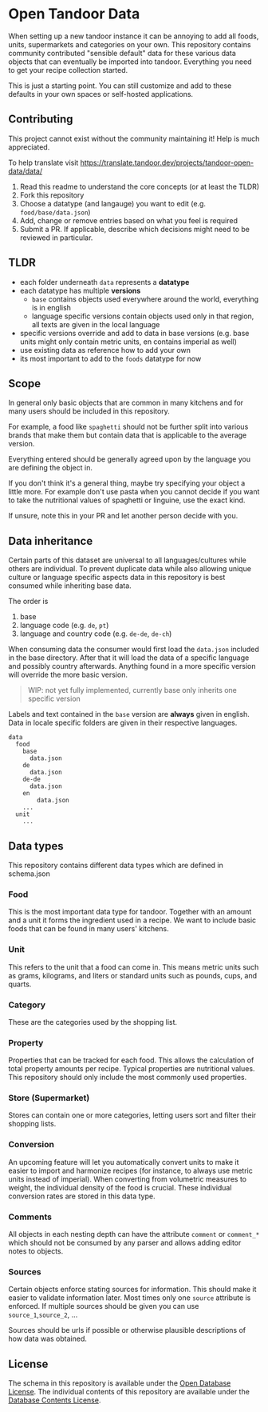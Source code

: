 # Open Tandoor Data

When setting up a new tandoor instance it can be annoying to add all foods, units, supermarkets and categories on your own.
This repository contains community contributed "sensible default" data for these various data objects that can eventually be imported into tandoor. Everything you need to get your recipe collection started.

This is just a starting point. You can still customize and add to these defaults in your own spaces or self-hosted applications.

## Contributing

This project cannot exist without the community maintaining it! Help is much appreciated. 

To help translate visit https://translate.tandoor.dev/projects/tandoor-open-data/data/

1. Read this readme to understand the core concepts (or at least the TLDR)
2. Fork this repository
3. Choose a datatype (and langauge) you want to edit (e.g. `food/base/data.json`)
4. Add, change or remove entries based on what you feel is required
5. Submit a PR. If applicable, describe which decisions might need to be reviewed in particular.


## TLDR

- each folder underneath `data` represents a **datatype**
- each datatype has multiple **versions**
  - `base` contains objects used everywhere around the world, everything is in english
  - language specific versions contain objects used only in that region, all texts are given in the local language
- specific versions override and add to data in base versions (e.g. base units might only contain metric units, en contains imperial as well)
- use existing data as reference how to add your own
- its most important to add to the `foods` datatype for now

## Scope

In general only basic objects that are common in many kitchens and for many users should be included in this repository.

For example, a food like `spaghetti` should not be further split into various brands that make them but contain data that is applicable to the average version.

Everything entered should be generally agreed upon by the language you are defining the object in.

If you don't think it's a general thing, maybe try specifying your object a little more. For example don't use pasta when you cannot decide if you want to take the nutritional values of spaghetti or linguine, use the exact kind.

If unsure, note this in your PR and let another person decide with you.

## Data inheritance

Certain parts of this dataset are universal to all languages/cultures while others are individual. To prevent duplicate data while also allowing unique culture or language specific aspects data in this repository is best consumed while inheriting base data.

The order is

1. base
2. language code (e.g. `de`, `pt`)
3. language and country code (e.g. `de-de`, `de-ch`)

When consuming data the consumer would first load the `data.json` included in the base directory. After that it will load the data of a specific language and possibly country afterwards. Anything found in a more specific version will override the more basic version.

> WIP: not yet fully implemented, currently base only inherits one specific version

Labels and text contained in the `base` version are **always** given in english. Data in locale specific folders are given in their respective languages.

```
data
  food
    base
      data.json
    de
      data.json
    de-de
      data.json
    en
	    data.json
    ...
  unit
    ...
```

## Data types

This repository contains different data types which are defined in schema.json

<!-- Until this is created automatically, I really think it makes sense to give a short overview of the data types -->

### Food

This is the most important data type for tandoor. Together with an amount and a unit it forms the ingredient used in a recipe. We want to include basic foods that can be found in many users' kitchens.

### Unit

This refers to the unit that a food can come in. This means metric units such as grams, kilograms, and liters or standard units such as pounds, cups, and quarts.

### Category

These are the categories used by the shopping list.

<!-- Include rationale behind the categories that make up this collection of data. E.g. why was dairy included but not cheese? -->

### Property

Properties that can be tracked for each food. This allows the calculation of total property amounts per recipe. 
Typical properties are nutritional values. This repository should only include the most commonly used properties. 

### Store (Supermarket)

Stores can contain one or more categories, letting users sort and filter their shopping lists.

### Conversion

An upcoming feature will let you automatically convert units to make it easier to import and harmonize recipes (for instance, to always use metric units instead of imperial). When converting from volumetric measures to weight, the individual density of the food is crucial. These individual conversion rates are stored in this data type.

### Comments

All objects in each nesting depth can have the attribute `comment` or `comment_*` which should not
be consumed by any parser and allows adding editor notes to objects.

### Sources

Certain objects enforce stating sources for information. This should make it easier to validate information later.
Most times only one `source` attribute is enforced.
If multiple sources should be given you can use `source_1`,`source_2`, ...

Sources should be urls if possible or otherwise plausible descriptions of how data was obtained.

## License

The schema in this repository is available under the [Open Database License](https://opendatacommons.org/licenses/odbl/1-0/).
The individual contents of this repository are available under the [Database Contents License](https://opendatacommons.org/licenses/dbcl/1-0/).
